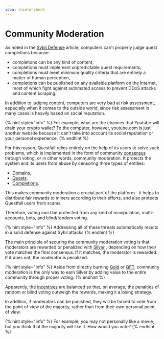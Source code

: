 ```yaml
---
icon: shield-check
---
```


# Community Moderation

As noted in the [Sybil Defense](../../overview/sybil-defence.md) article, computers can't properly judge quest completions because:

* completions can be any kind of content,
* completions must implement unpredictable quest requirements,
* completions must meet minimum quality criteria that are entirely a matter of human perception,
* completions can be published on any available platform on the Internet, most of which fight against automated access to prevent DDoS attacks and content scraping.

In addition to judging content, computers are very bad at risk assessment, especially when it comes to the outside world, since risk assessment in many cases is heavily based on social reputation.

{% hint style="info" %}
For example, what are the chances that Youtube will drain your crypto wallet? To the computer, however, youtube.com is just another website because it can't take into account its social reputation or your personal experience.
{% endhint %}

For this reason, Questfall relies entirely on the help of its users to solve such problems, which is implemented in the form of community [consensus](consensus.md) through voting, or in other words, community moderation. It protects the system and its users from abuse by censoring three types of entities:&#x20;

* [Domains](incentives.md#domains),&#x20;
* [Quests](incentives.md#quests),&#x20;
* [Completions](incentives.md#completions).

This makes community moderation a crucial part of the platform - it helps to distribute fair rewards to miners according to their efforts, and also protects Questfall users from scams.&#x20;

Therefore, voting must be protected from any kind of manipulation, multi-accounts, bots, and blind/random voting.

{% hint style="info" %}
Addressing all of these threats automatically results in a solid defense against Sybil attacks
{% endhint %}

The main principle of securing the community moderation voting is that moderators are rewarded or penalized with [Silver](https://docs.questfall.xyz/assets/silver-in-game) , depending on how their vote matches the final consensus. If it matches, the moderator is rewarded. If it does not, the moderator is penalized.

{% hint style="info" %}
Aside from directly burning [Gold](../../assets/gold-in-game.md) or [QFT](../../assets/questfall-tokens-qft.md), community moderation is the only way to earn Silver by adding value to the entire community through proper voting.
{% endhint %}

Apparently, the [incentives](https://docs.questfall.xyz/quest-mining/community-moderation/incentives) are balanced so that, on average, the penalties of random or blind voting outweigh the rewards, making it a losing strategy.

In addition, if moderators can be punished, they will be forced to vote from the point of view of the majority, rather than from their own personal point of view.

{% hint style="info" %}
For example, you may not personally like a movie, but you think that the majority will like it. How would you vote?
{% endhint %}
